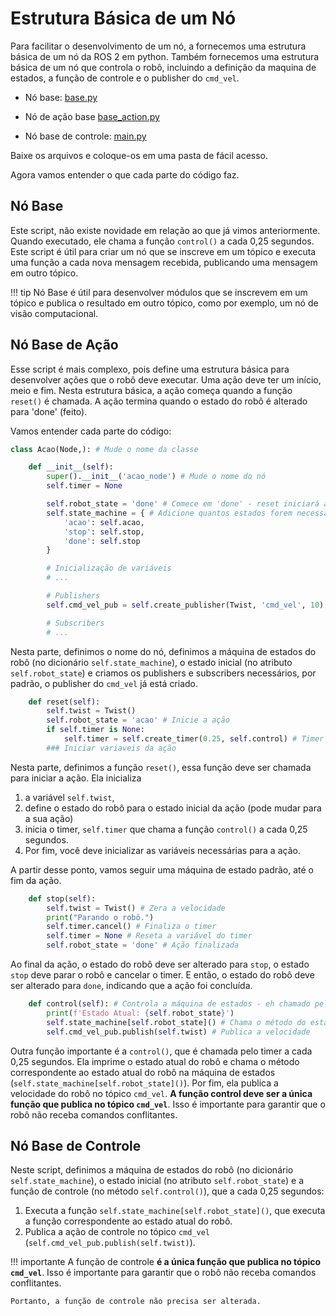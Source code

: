 # Estrutura Básica de um Nó

Para facilitar o desenvolvimento de um nó, a fornecemos uma estrutura básica de um nó da ROS 2 em python. Também fornecemos uma estrutura básica de um nó que controla o robô, incluindo a definição da maquina de estados, a função de controle e o publisher do `cmd_vel`.

* Nó base: [base.py](../util/base.py)

* Nó de ação base [base_action.py](../util/base_action.py)

* Nó base de controle: [main.py](../util/base_control.py)

Baixe os arquivos e coloque-os em uma pasta de fácil acesso. 

Agora vamos entender o que cada parte do código faz.

## Nó Base

Este script, não existe novidade em relação ao que já vimos anteriormente. Quando executado, ele chama a função `control()` a cada 0,25 segundos. Este script é útil para criar um nó que se inscreve em um tópico e executa uma função a cada nova mensagem recebida, publicando uma mensagem em outro tópico.

!!! tip
    Nó Base é útil para desenvolver módulos que se inscrevem em um tópico e publica o resultado em outro tópico, como por exemplo, um nó de visão computacional.

## Nó Base de Ação

Esse script é mais complexo, pois define uma estrutura básica para desenvolver ações que o robô deve executar.
Uma ação deve ter um início, meio e fim. Nesta estrutura básica, a ação começa quando a função `reset()` é chamada. A ação termina quando o estado do robô é alterado para 'done' (feito).

Vamos entender cada parte do código:

```python
class Acao(Node,): # Mude o nome da classe

    def __init__(self):
        super().__init__('acao_node') # Mude o nome do nó
        self.timer = None

        self.robot_state = 'done' # Comece em 'done' - reset iniciará a ação
        self.state_machine = { # Adicione quantos estados forem necessários
            'acao': self.acao,
            'stop': self.stop,
            'done': self.stop
        }

        # Inicialização de variáveis
        # ...

        # Publishers
        self.cmd_vel_pub = self.create_publisher(Twist, 'cmd_vel', 10)

        # Subscribers
        # ...
```

Nesta parte, definimos o nome do nó, definimos a máquina de estados do robô (no dicionário `self.state_machine`), o estado inicial (no atributo `self.robot_state`) e criamos os publishers e subscribers necessários, por padrão, o publisher do `cmd_vel` já está criado.

```python
    def reset(self):
        self.twist = Twist()
        self.robot_state = 'acao' # Inicie a ação
        if self.timer is None:
            self.timer = self.create_timer(0.25, self.control) # Timer para o controle
        ### Iniciar variaveis da ação
```

Nesta parte, definimos a função `reset()`, essa função deve ser chamada para iniciar a ação. Ela inicializa 
1. a variável `self.twist`,
2. define o estado do robô para o estado inicial da ação (pode mudar para a sua ação)
3. inicia o timer, `self.timer` que chama a função `control()` a cada 0,25 segundos.
4. Por fim, você deve inicializar as variáveis necessárias para a ação.

A partir desse ponto, vamos seguir uma máquina de estado padrão, até o fim da ação.

```python
    def stop(self):
        self.twist = Twist() # Zera a velocidade
        print("Parando o robô.")
        self.timer.cancel() # Finaliza o timer
        self.timer = None # Reseta a variável do timer
        self.robot_state = 'done' # Ação finalizada
```

Ao final da ação, o estado do robô deve ser alterado para `stop`, o estado `stop` deve parar o robô e cancelar o timer. E então, o estado do robô deve ser alterado para `done`, indicando que a ação foi concluída.

```python
    def control(self): # Controla a máquina de estados - eh chamado pelo timer
        print(f'Estado Atual: {self.robot_state}')
        self.state_machine[self.robot_state]() # Chama o método do estado atual 
        self.cmd_vel_pub.publish(self.twist) # Publica a velocidade
```

Outra função importante é a `control()`, que é chamada pelo timer a cada 0,25 segundos. Ela imprime o estado atual do robô e chama o método correspondente ao estado atual do robô na máquina de estados (`self.state_machine[self.robot_state]()`). Por fim, ela publica a velocidade do robô no tópico `cmd_vel`.
**A função control deve ser a única função que publica no tópico `cmd_vel`**. Isso é importante para garantir que o robô não receba comandos conflitantes.


## Nó Base de Controle

Neste script, definimos a máquina de estados do robô (no dicionário `self.state_machine`), o estado inicial (no atributo `self.robot_state`) e a função de controle (no método `self.control()`), que a cada 0,25 segundos:

1. Executa a função `self.state_machine[self.robot_state]()`, que executa a função correspondente ao estado atual do robô.
2. Publica a ação de controle no tópico `cmd_vel` (`self.cmd_vel_pub.publish(self.twist)`).

!!! importante
    A função de controle **é a única função que publica no tópico `cmd_vel`**. Isso é importante para garantir que o robô não receba comandos conflitantes.
    
    Portanto, a função de controle não precisa ser alterada.